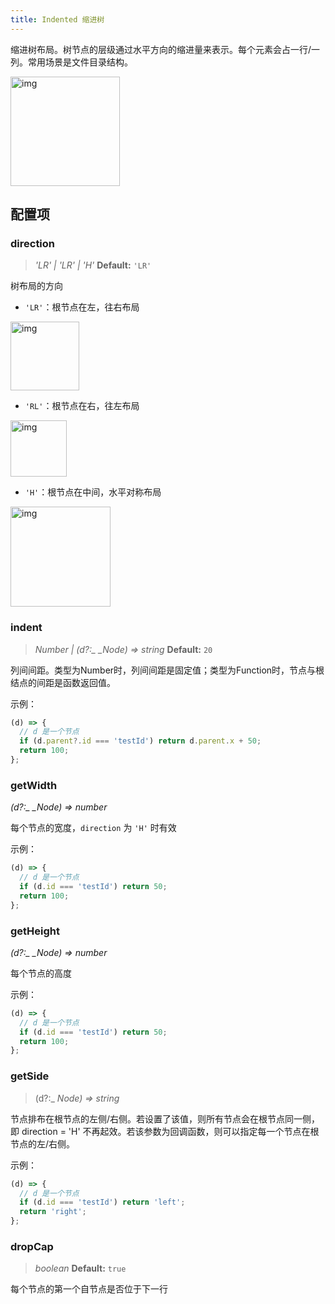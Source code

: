 ```yaml
---
title: Indented 缩进树
---
```


缩进树布局。树节点的层级通过水平方向的缩进量来表示。每个元素会占一行/一列。常用场景是文件目录结构。

<img src='https://gw.alipayobjects.com/mdn/rms_f8c6a0/afts/img/A*NBUzRonaOYMAAAAAAAAAAABkARQnAQ' width=175 alt='img'/>

## 配置项

### direction

> _'LR' \| 'LR' \| 'H'_ **Default:** `'LR'`

树布局的方向

- `'LR'`<!-- -->：根节点在左，往右布局

<img src='https://gw.alipayobjects.com/mdn/rms_f8c6a0/afts/img/A*mq6YSIKrAt0AAAAAAAAAAABkARQnAQ' width=110 alt='img'/>

- `'RL'`<!-- -->：根节点在右，往左布局

<img src='https://gw.alipayobjects.com/mdn/rms_f8c6a0/afts/img/A*VGEnRbpvxlUAAAAAAAAAAABkARQnAQ' width=90 alt='img'/>

- `'H'`<!-- -->：根节点在中间，水平对称布局

<img src='https://gw.alipayobjects.com/mdn/rms_f8c6a0/afts/img/A*Vek6RqtUXNcAAAAAAAAAAABkARQnAQ' width=160 alt='img'/>

### indent

> _Number \|_ _(d?:\_ \_Node_<!-- -->_) =&gt; string_ **Default:** `20`

列间间距。类型为Number时，列间间距是固定值；类型为Function时，节点与根结点的间距是函数返回值。

示例：

```javascript
(d) => {
  // d 是一个节点
  if (d.parent?.id === 'testId') return d.parent.x + 50;
  return 100;
};
```

### getWidth

_(d?:\_ \_Node_<!-- -->_) =&gt; number_

每个节点的宽度，`direction` 为 `'H'` 时有效

示例：

```javascript
(d) => {
  // d 是一个节点
  if (d.id === 'testId') return 50;
  return 100;
};
```

### getHeight

_(d?:\_ \_Node_<!-- -->_) =&gt; number_

每个节点的高度

示例：

```javascript
(d) => {
  // d 是一个节点
  if (d.id === 'testId') return 50;
  return 100;
};
```

### getSide

> (d?:\_ _Node_<!-- -->_) =&gt; string_

节点排布在根节点的左侧/右侧。若设置了该值，则所有节点会在根节点同一侧，即 direction = 'H' 不再起效。若该参数为回调函数，则可以指定每一个节点在根节点的左/右侧。

示例：

```javascript
(d) => {
  // d 是一个节点
  if (d.id === 'testId') return 'left';
  return 'right';
};
```

### dropCap

> _boolean_ **Default:** `true`

每个节点的第一个自节点是否位于下一行
